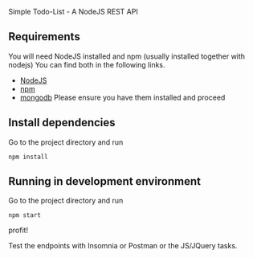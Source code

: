 Simple Todo-List - A NodeJS REST API

## Requirements

You will need  NodeJS installed and npm (usually installed together with nodejs) 
You can find both in the following links.

- [NodeJS](https://nodejs.org/en/)
- [npm](https://www.npmjs.com/)
- [mongodb](https://www.mongodb.com/try/download/community)
Please ensure you have them installed and proceed


## Install dependencies

Go to the project directory and run 

```
npm install
```

## Running in development environment

Go to the project directory and run

```
npm start
```
profit!

Test the endpoints with Insomnia or Postman or the JS/JQuery tasks.

